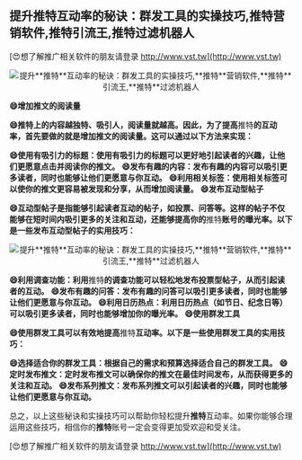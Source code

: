 ## **提升**推特**互动率的秘诀：群发工具的实操技巧,**推特**营销软件,**推特**引流王,**推特**过滤机器人**

[😍想了解推广相关软件的朋友请登录 http://www.vst.tw](http://www.vst.tw)

 <center><img src="https://vst.tw/MP4/tuiguang/png/1.png" alt="提升**推特**互动率的秘诀：群发工具的实操技巧,**推特**营销软件,**推特**引流王,**推特**过滤机器人"></center>

**😄增加推文的阅读量**

**😄**推特**上的内容越独特、吸引人，阅读量就越高。因此，为了提高**推特**的互动率，首先要做的就是增加推文的阅读量。这可以通过以下方法来实现：**

**😄使用有吸引力的标题：使用有吸引力的标题可以更好地引起读者的兴趣，让他们更愿意点击并阅读你的推文。**
**😄发布有趣的内容：发布有趣的内容可以吸引更多读者，同时也能够让他们更愿意与你互动。**
**😄利用相关标签：使用相关标签可以使你的推文更容易被发现和分享，从而增加阅读量。**
**😄发布互动型帖子**

**😄互动型帖子是指能够引起读者互动的帖子，如投票、问答等。这样的帖子不仅能够在短时间内吸引更多的关注和互动，还能够提高你的**推特**账号的曝光率。以下是一些发布互动型帖子的实用技巧：**

 <center><img src="https://vst.tw/MP4/tuiguang/png/0.png" alt="提升**推特**互动率的秘诀：群发工具的实操技巧,**推特**营销软件,**推特**引流王,**推特**过滤机器人"></center>

**😄利用调查功能：利用**推特**的调查功能可以轻松地发布投票型帖子，从而引起读者的互动。**
**😄发布有趣的问答：发布有趣的问答可以吸引更多读者，同时也能够让他们更愿意与你互动。**
**😄利用日历热点：利用日历热点（如节日、纪念日等）可以吸引更多读者，同时也能够增加你的曝光率。**
**😄使用群发工具**

**😄使用群发工具可以有效地提高**推特**互动率。以下是一些使用群发工具的实用技巧：**

**😄选择适合你的群发工具：根据自己的需求和预算选择适合自己的群发工具。**
**😄定时发布推文：定时发布推文可以确保你的推文在最佳时间发布，从而获得更多的关注和互动。**
**😄发布系列推文：发布系列推文可以引起读者的兴趣，同时也能够让他们更愿意与你互动。**

总之，以上这些秘诀和实操技巧可以帮助你轻松提升**推特**互动率。如果你能够合理运用这些技巧，相信你的**推特**账号一定会变得更加受欢迎和受关注。

[😍想了解推广相关软件的朋友请登录 http://www.vst.tw](http://www.vst.tw)



